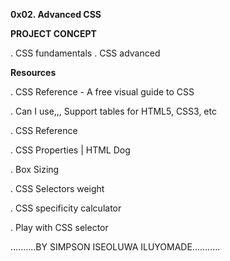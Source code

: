 **0x02. Advanced CSS**

**PROJECT CONCEPT**

. CSS fundamentals
. CSS advanced

**Resources**

. CSS Reference - A free visual guide to CSS

. Can I use,,, Support tables for HTML5, CSS3, etc

. CSS Reference

. CSS Properties | HTML Dog

. Box Sizing

. CSS Selectors weight

. CSS specificity calculator

. Play with CSS selector

..........BY SIMPSON ISEOLUWA ILUYOMADE...........
